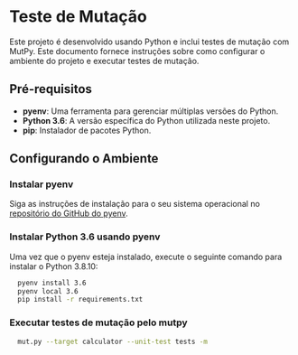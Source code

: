 # Teste de Mutação
Este projeto é desenvolvido usando Python e inclui testes de mutação com MutPy. Este documento fornece instruções sobre como configurar o ambiente do projeto e executar testes de mutação.

## Pré-requisitos
- **pyenv**: Uma ferramenta para gerenciar múltiplas versões do Python.
- **Python 3.6**: A versão específica do Python utilizada neste projeto.
- **pip**: Instalador de pacotes Python.

## Configurando o Ambiente
### Instalar pyenv

Siga as instruções de instalação para o seu sistema operacional no [repositório do GitHub do pyenv](https://github.com/pyenv/pyenv).

### Instalar Python 3.6 usando pyenv
Uma vez que o pyenv esteja instalado, execute o seguinte comando para instalar o Python 3.8.10:

```bash
  pyenv install 3.6
  pyenv local 3.6
  pip install -r requirements.txt
```

### Executar testes de mutação pelo mutpy
```bash
  mut.py --target calculator --unit-test tests -m
```
